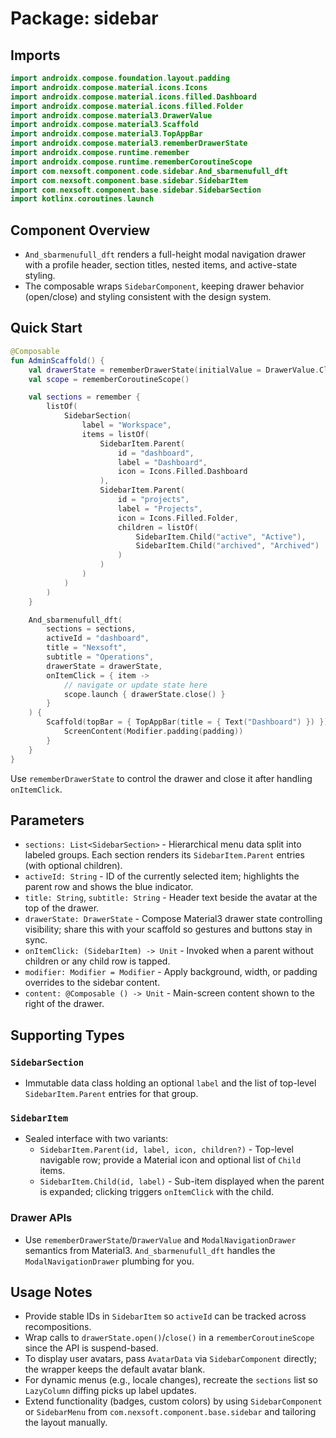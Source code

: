 # Package: sidebar

## Imports
```kotlin
import androidx.compose.foundation.layout.padding
import androidx.compose.material.icons.Icons
import androidx.compose.material.icons.filled.Dashboard
import androidx.compose.material.icons.filled.Folder
import androidx.compose.material3.DrawerValue
import androidx.compose.material3.Scaffold
import androidx.compose.material3.TopAppBar
import androidx.compose.material3.rememberDrawerState
import androidx.compose.runtime.remember
import androidx.compose.runtime.rememberCoroutineScope
import com.nexsoft.component.code.sidebar.And_sbarmenufull_dft
import com.nexsoft.component.base.sidebar.SidebarItem
import com.nexsoft.component.base.sidebar.SidebarSection
import kotlinx.coroutines.launch
```

## Component Overview
- `And_sbarmenufull_dft` renders a full-height modal navigation drawer with a profile header, section titles, nested items, and active-state styling.
- The composable wraps `SidebarComponent`, keeping drawer behavior (open/close) and styling consistent with the design system.

## Quick Start
```kotlin
@Composable
fun AdminScaffold() {
    val drawerState = rememberDrawerState(initialValue = DrawerValue.Closed)
    val scope = rememberCoroutineScope()

    val sections = remember {
        listOf(
            SidebarSection(
                label = "Workspace",
                items = listOf(
                    SidebarItem.Parent(
                        id = "dashboard",
                        label = "Dashboard",
                        icon = Icons.Filled.Dashboard
                    ),
                    SidebarItem.Parent(
                        id = "projects",
                        label = "Projects",
                        icon = Icons.Filled.Folder,
                        children = listOf(
                            SidebarItem.Child("active", "Active"),
                            SidebarItem.Child("archived", "Archived")
                        )
                    )
                )
            )
        )
    }

    And_sbarmenufull_dft(
        sections = sections,
        activeId = "dashboard",
        title = "Nexsoft",
        subtitle = "Operations",
        drawerState = drawerState,
        onItemClick = { item ->
            // navigate or update state here
            scope.launch { drawerState.close() }
        }
    ) {
        Scaffold(topBar = { TopAppBar(title = { Text("Dashboard") }) }) { padding ->
            ScreenContent(Modifier.padding(padding))
        }
    }
}
```
Use `rememberDrawerState` to control the drawer and close it after handling `onItemClick`.

## Parameters
- `sections: List<SidebarSection>` - Hierarchical menu data split into labeled groups. Each section renders its `SidebarItem.Parent` entries (with optional children).
- `activeId: String` - ID of the currently selected item; highlights the parent row and shows the blue indicator.
- `title: String`, `subtitle: String` - Header text beside the avatar at the top of the drawer.
- `drawerState: DrawerState` - Compose Material3 drawer state controlling visibility; share this with your scaffold so gestures and buttons stay in sync.
- `onItemClick: (SidebarItem) -> Unit` - Invoked when a parent without children or any child row is tapped.
- `modifier: Modifier = Modifier` - Apply background, width, or padding overrides to the sidebar content.
- `content: @Composable () -> Unit` - Main-screen content shown to the right of the drawer.

## Supporting Types
### `SidebarSection`
- Immutable data class holding an optional `label` and the list of top-level `SidebarItem.Parent` entries for that group.

### `SidebarItem`
- Sealed interface with two variants:
  - `SidebarItem.Parent(id, label, icon, children?)` - Top-level navigable row; provide a Material icon and optional list of `Child` items.
  - `SidebarItem.Child(id, label)` - Sub-item displayed when the parent is expanded; clicking triggers `onItemClick` with the child.

### Drawer APIs
- Use `rememberDrawerState`/`DrawerValue` and `ModalNavigationDrawer` semantics from Material3. `And_sbarmenufull_dft` handles the `ModalNavigationDrawer` plumbing for you.

## Usage Notes
- Provide stable IDs in `SidebarItem` so `activeId` can be tracked across recompositions.
- Wrap calls to `drawerState.open()`/`close()` in a `rememberCoroutineScope` since the API is suspend-based.
- To display user avatars, pass `AvatarData` via `SidebarComponent` directly; the wrapper keeps the default avatar blank.
- For dynamic menus (e.g., locale changes), recreate the `sections` list so `LazyColumn` diffing picks up label updates.
- Extend functionality (badges, custom colors) by using `SidebarComponent` or `SidebarMenu` from `com.nexsoft.component.base.sidebar` and tailoring the layout manually.
